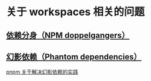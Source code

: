 # 关于 workspaces 相关的问题

## [依赖分身（NPM doppelgangers）](https://rushjs.io/pages/advanced/npm_doppelgangers/)

## [幻影依赖（Phantom dependencies）](https://rushjs.io/pages/advanced/phantom_deps/)

[pnpm 关于解决幻影依赖的实践](https://github.com/zqinmiao/pnpm-example/blob/master/docs/phantom-dependencies.md)
